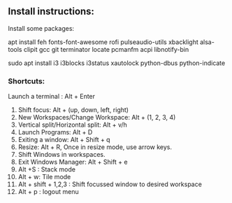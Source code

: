## Install instructions:

Install some packages:

apt install feh fonts-font-awesome rofi pulseaudio-utils xbacklight alsa-tools clipit gcc git terminator locate pcmanfm acpi libnotify-bin

sudo apt install i3 i3blocks i3status xautolock python-dbus python-indicate

### Shortcuts:
Launch a terminal : Alt + Enter
1. Shift focus: Alt + (up, down, left, right)
2. New Workspaces/Change Workspace: Alt + (1, 2, 3, 4)
3. Vertical split/Horizontal split: Alt + v/h
4. Launch Programs: Alt + D
5. Exiting a window: Alt + Shift + q
6. Resize: Alt  + R, Once in resize mode, use arrow keys.
7. Shift Windows in workspaces.
8. Exit Windows Manager: Alt + Shift + e
9. Alt +S : Stack mode
10. Alt + w: Tile mode
11. Alt + shift + 1,2,3 : Shift focussed window to desired workspace
12. Alt + p : logout menu



